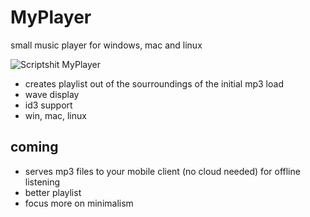 # MyPlayer

small music player for windows, mac and linux

![Scriptshit MyPlayer](http://pub.scriptshit.de//MyPlayer-20151023-010523.jpg)

* creates playlist out of the sourroundings of the initial mp3 load
* wave display
* id3 support
* win, mac, linux

## coming
* serves mp3 files to your mobile client (no cloud needed) for offline listening
* better playlist
* focus more on minimalism